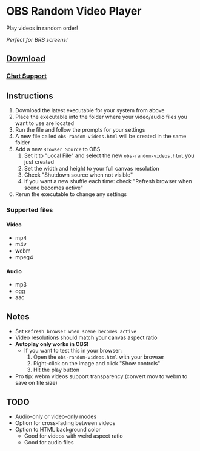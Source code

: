 # OBS Random Video Player

Play videos in random order!

_Perfect for BRB screens!_

## [Download](https://github.com/UpDownLeftDie/obs-random-videos/releases/latest)
### [Chat Support](https://www.guilded.gg/i/pWrnl1qk?cid=377fa0a0-d505-4616-92cc-00d1d9f4e925&intent=forum)

## Instructions

1. Download the latest executable for your system from above
2. Place the executable into the folder where your video/audio files you want to use are located
3. Run the file and follow the prompts for your settings
4. A new file called `obs-random-videos.html` will be created in the same folder
5. Add a new `Browser Source` to OBS
   1. Set it to "Local File" and select the new `obs-random-videos.html` you just created
   2. Set the width and height to your full canvas resolution
   3. Check "Shutdown source when not visible"
   4. If you want a new shuffle each time: check "Refresh browser when scene becomes active"
6. Rerun the executable to change any settings

### Supported files

#### Video

- mp4
- m4v
- webm
- mpeg4

#### Audio

- mp3
- ogg
- aac

## Notes

- Set `Refresh browser when scene becomes active`
- Video resolutions should match your canvas aspect ratio
- **Autoplay only works in OBS!**
  - If you want to test this in your browser:
    1. Open the `obs-random-videos.html` with your browser
    2. Right-click on the image and click "Show controls"
    3. Hit the play button
- Pro tip: webm videos support transparency (convert mov to webm to save on file size)

## TODO

- Audio-only or video-only modes
- Option for cross-fading between videos
- Option to HTML background color
  - Good for videos with weird aspect ratio
  - Good for audio files
